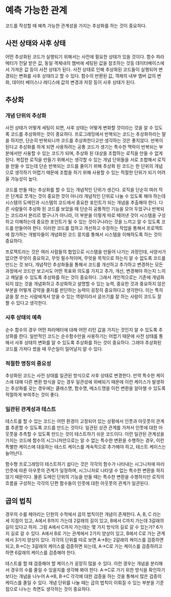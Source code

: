 # 예측 가능한 관계

코드를 작성할 때 예측 가능한 관계성을 가지는 추상화를 하는 것이 중요하다.

## 사전 상태와 사후 상태

어떤 추상화된 코드가 실행되기 위해서는 사전에 필요한 상태가 있을 것이다. 함수 파라메터가 전달 받은 값, 동일 객체내의 멤버에 세팅된 값을 참조하는 것등 데이터베이스에서 가져온 값 등이 사전 상태가 된다. 사전 상태로 인해 추상화된 코드들이 실행되어 변경되는 변화를 사후 상태라고 할 수 있다. 함수의 반환된 값, 객체의 내부 멤버 값의 변화, 데이터 베이스나 레디스에 값의 변경과 저장 등이 사후 상태가 된다.

## 추상화

### 개념 단위의 추상화

사전 상태가 어떻게 세팅이 되면, 사후 상태는 어떻게 변화할 것이라는 것을 알 수 있도록 코드를 추상화하는 것이 중요하다. 프로그래밍에서 반복되는 코드는 추상화하라는 말을 하지만, 단순히 반복되니까 코드를 추상화한다고만 생각하는 것은 좋지않다. 반복이 된다고 추상화를 하게 되면 사용하려는 공통 코드가 생기는 특수한 맥락이 반복되는 부분에서만 사용할 수 있는 코드가 되며, 추상화 된 대상을 조합하는 로직을 만들 수 없게 된다. 복잡한 로직을 만들기 위해서는 생각할 수 있는 개념 단위들을 서로 조합해서 로직을 만들 수 있는데 단순 반복되는 코드를 줄이기 위해 추상화 된 코드는 한 단위의 개념으로 생각하기 어렵기 때문에 조합을 하기 위해 사용할 수 있는 적절한 단위가 되기 어려울 가능성이 높다.

코드를 만들 때는 추상화를 할 수 있는 개념적인 단위가 생긴다. 로직을 단순히 여러 작은 단계로 쪼개는 것이 중요한 것이 아니라 개념적인 단위로 나눌 수 있도록 해야 하는데 시스템의 도메인과 시스템의 코드에서 중요한 포인트가 되는 개념을 추출해야 한다. 다른 사람들이 추상화 된 코드를 보았을 때 단순히 공통적인 기능을 모아 두었구나 반복되는 코드라서 분리르 했구나가 아니라, 이 부분을 이렇게 따로 떼어낸 것이 시스템을 구성하고 이해하는데 중요한 포인트가 될 수 있는 것이구나라는 것을 느끼고 알 수 있도록 코드를 만들어야 한다. 이러한 코드를 접하고 개선하고 수정하는 작업을 통해서 프로젝트에 참가하는 개발자들이 개념화된 코드 뭉치를 통해서 시스템을 이해하도록 하는 것이 중요하다.

프로젝트라는 것은 여러 사람들의 협업으로 시스템을 만들어 나가는 과정인데, 사양서가 없으면 무엇이 중요하고, 무엇 필수적이며, 무엇을 목적으로 하는지 알 수 없도록 코드를 만드는 것 보다, 개념적인 추상화들을 통해서 코드를 개선하고 추가하고 변경하는 모든 과정에서 코드만 보고서도 어떤 목표와 의도를 가지고 추가, 개선, 변경해야 하는지 느끼고 깨달을 수 있도록 추상화를 하는 것이 중요하다. 그래서 개인적으로는 기존에 개념화 되지 않는 것을 개념화하고 추상화하고 설명할 수 있는 능력, 중요한 것과 중요하지 않은 부분을 어떻게 강약을 줄지를 판단하는 능력이 굉장히 중요하다고 생각한다. 이는 특히 글을 잘 쓰는 사람에게서 얻을 수 있는 역량이라서 글쓰기를 잘 하는 사람이 코드도 잘 짤 수 있다고 생각한다.

### 사후 상태의 예측

순수 함수의 경우 어떤 파라메터에 대해 어떤 리턴 값을 가지는 것인지 알 수 있도록 추상화를 한다. 일반적인 코드는 순수함수만을 사용하기는 어렵기 때문에 사전 상태를 통해서 사후 상태의 변화를 알 수 있도록 추상화를 하는 것이 중요하다. 그래야 추상화된 코드를 가져다 썼을 때 무슨일이 일어날지 알 수 있다.

### 적절한 명칭의 중요성

추상화된 코드는 사전 상태를 일관된 방식으로 사후 상태로 변경한다. 만약 특수한 케이스에 대해 다른 변환 방식을 갖는 경우 일관성에 위배되기 때문에 이런 케이스가 발생하는 추상화를 갖는 경우에는 클래스명, 함수명, 메소드명을 이런 변환을 알아챌 수 있도록 적절하게 부여주는 것이 좋다.

### 일관된 관계성과 테스트

테스트를 할 수 있는 코드는 어떤 환경이 고정되어 있는 상황에서 인풋과 아웃풋의 관계를 추론할 수 있도록 코드를 만드는 것이다. 일관된 상관 관계를 가져서 인풋에 대한 아웃풋을 추측할 수 있도록 만드는 것이 테스트하기 쉬운 코드이다. 이런 일관된 관계성을 가지는 코드에 함수의 시그니처만으로는 알 수 없는 특수한 변환을 수행하는 경우, 이런 특별한 케이스에 대응하는 테스트 케이스를 계속적으로 추가해야 하고, 테스트 케이스는 늘어난다.

함수형 프로그래밍이 테스트하기 쉽다는 것은 각각의 함수가 나타내는 시그니처에 따라 인풋에 따른 아우풋의 관계가 일정하며, 시그니처로 나타낼 수 없는 특수한 변환을 하지 않기 때문이다. 물론 도메인 단위의 기능을 만들 때는 특수한 변환을 수행하지만 로직의 흐름을 구성하는 각각의 단편 함수들이 인풋에 대한 아웃풋의 관계가 일관된다.

## 곱의 법칙

경우의 수를 헤아리는 단원의 수학에서 곱의 법칙이란 개념이 존재한다. A, B, C 라는 세 지점이 있고, A에서 B까지 가는데 2갈래의 길이 있고, B에서 C까지 가는데 3갈래의 길이 있다고 하자. 그럼 A에서 C까지 가는데는 몇 가지 방식의 길로 갈 수 있는가? 6가지 길로 갈 수 있다. A에서 B로 가는 관계에서 2가지 양상이 있고, B에서 C로 가는 관계에서 3가지 양상이 있다. 각각의 단위를 따로 보면 A->B는 2갈래의 케이스를 검증하면 되고, B->C는 3갈래의 케이스를 검증하면 되는데, A->C로 가는 케이스를 검증하려고 하면 6갈래의 케이스를 검증해야 한다.

테스트를 할 때 검증해야 할 케이스가 굉장히 많을 수 있다. 이런 경우는 개념을 분리해서 경우의 수를 줄일 수 있을지를 생각해 봐야 한다. A->C로 가기 위한 방식을 확인하기 보다는 개념을 나누어 A->B, B->C 각각에 대한 검증을 하는 것을 통해서 많은 검증의 케이스를 줄일 수 있다. 개념 단위를 나눌 때는 곱의 법칙이 이뤄질 수 있는 부분을 기준점으로 나누는 측면도 생각하는 것이 중요하다.
